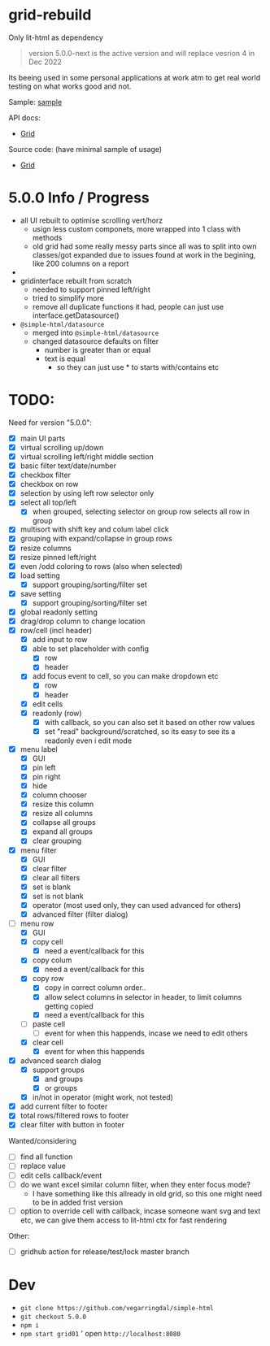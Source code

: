 # grid-rebuild

Only lit-html as dependency

> version 5.0.0-next is the active version and will replace vesrion 4 in Dec 2022


Its beeing used in some personal applications at work atm to get real world testing on what works
good and not.


Sample:
[sample](https://vegarringdal.github.io/rebuild-grid/index.html)

API docs:
-   [Grid](https://vegarringdal.github.io/simple-html/grid/index.html)


Source code: (have minimal sample of usage)
-   [Grid](https://github.com/vegarringdal/simple-html/tree/master/packages/grid)



# 5.0.0 Info / Progress

* all UI rebuilt to optimise scrolling vert/horz
  * usign less custom componets, more wrapped into 1 class with methods
  * old grid had some really messy parts since all was to split into own classes/got expanded due to issues found at work in the begining, like 200 columns on a report
* 
* gridinterface rebuilt from scratch
  * needed to support pinned left/right
  * tried to simplify more
  * remove all duplicate functions it had, people can just use interface.getDatasource()
* `@simple-html/datasource`
  * merged into `@simple-html/datasource`
  * changed datasource defaults on filter
    * number is greater than or equal
    * text is equal
      * so they can just use * to starts with/contains etc

# TODO:

Need for version "5.0.0":
 * [x] main UI parts
 * [x] virtual scrolling up/down
 * [x] virtual scrolling left/right middle section
 * [x] basic filter text/date/number
 * [x] checkbox filter
 * [x] checkbox on row
 * [x] selection by using left row selector only
 * [x] select all top/left 
   * [x] when grouped, selecting selector on group row selects all row in group
 * [x] multisort with shift key and colum label click
 * [x] grouping with expand/collapse in group rows
 * [x] resize columns
 * [x] resize pinned left/right
 * [x] even /odd coloring to rows (also when selected)
 * [x] load setting
   * [x] support grouping/sorting/filter set
 * [x] save setting
    * [x] support grouping/sorting/filter set
 * [x] global readonly setting
 * [x] drag/drop column to change location
 * [x] row/cell (incl header)
   * [x] add input to row
   * [x] able to set placeholder with config
     * [x] row
     * [x] header
   * [x] add focus event to cell, so you can make dropdown etc
     * [x] row
     * [x] header
   * [x] edit cells
   * [x] readonly (row)
     * [x] with callback, so you can also set it based on other row values
     * [x] set "read" background/scratched, so its easy to see its a readonly even i edit mode
 * [x] menu label
   * [x] GUI
   * [x] pin left
   * [x] pin right
   * [x] hide
   * [x] column chooser
   * [x] resize this column
   * [x] resize all columns
   * [x] collapse all groups
   * [x] expand all groups
   * [x] clear grouping
 * [x] menu filter
   * [x] GUI
   * [x] clear filter
   * [x] clear all filters
   * [x] set is blank
   * [x] set is not blank
   * [x] operator (most used only, they can used advanced for others)
   * [x] advanced filter  (filter dialog)
 * [ ] menu row
    * [x] GUI
   * [x] copy cell
      * [x] need a event/callback for this
   * [x] copy colum
      * [x] need a event/callback for this
   * [x] copy row
      * [x] copy in correct column order..
      * [x] allow select columns in selector in header, to limit columns getting copied
      * [x] need a event/callback for this
   * [ ] paste cell
     * [ ] event for when this happends, incase we need to edit others
   * [x] clear cell
     * [x] event for when this happends
 * [x] advanced search dialog
   * [x] support groups
     * [x] and groups
     * [x] or groups
   * [x] in/not in operator (might work, not tested)
 * [x] add current filter to footer
 * [x] total rows/filtered rows to footer
 * [x] clear filter with button in footer

Wanted/considering
 * [ ] find all function
 * [ ] replace value
 * [ ] edit cells callback/event
 * [ ] do we want excel similar column filter, when they enter focus mode?
   * I have something like this allready in old grid, so this one might need to be in added frist version
 * [ ] option to override cell with callback, incase someone want svg and text etc, we can give them access to lit-html ctx for fast rendering

Other:
- [ ] gridhub action for release/test/lock master branch


# Dev

* `git clone https://github.com/vegarringdal/simple-html`
* `git checkout 5.0.0`
* `npm i`
* `npm start grid01`
' open `http://localhost:8080`

